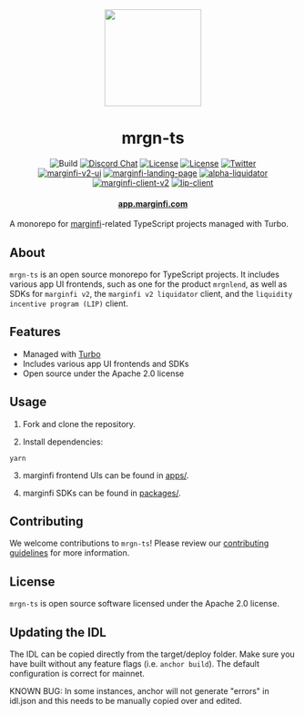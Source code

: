 <div align="center">
  <img height="170" src="./images/logo.png" />

  <h1>mrgn-ts</h1>
  
  <p>
    <!-- Build -->
    <a><img alt="Build" src="https://img.shields.io/github/actions/workflow/status/mrgnlabs/mrgn-ts/main.yml?style=flat-square"/></a>
    <!-- Discord -->
    <a href="https://discord.gg/pJ3U7gHJFe"><img alt="Discord Chat" src="https://img.shields.io/discord/882369954916212737?color=blueviolet&style=flat-square"/></a>
    <!-- License -->
    <a href="http://www.apache.org/licenses/LICENSE-2.0"><img alt="License" src="https://img.shields.io/github/license/mrgnlabs/mrgn-ts?style=flat-square&color=ffff00"/></a>
    <!-- Total lines -->
    <a href=""><img alt="License" src="https://img.shields.io/tokei/lines/github/mrgnlabs/mrgn-ts?style=flat-square&color=000000"/></a>
    <!-- Twitter -->
    <a href="https://twitter.com/intent/tweet?text=Wow:&url=https%3A%2F%2Ftwitter.com%2Fmarginfi"><img alt="Twitter" src="https://img.shields.io/twitter/url?style=social&url=https%3A%2F%2Ftwitter.com%2Fmarginfi"/></a>
    <br>
    <!-- Versions -->
    <a href=""><img alt="marginfi-v2-ui" src="https://img.shields.io/github/package-json/v/mrgnlabs/mrgn-ts?color=white&filename=apps%2Fmarginfi-v2-ui%2Fpackage.json&label=marginfi-v2-ui&style=flat-square"/></a>
    <a href=""><img alt="marginfi-landing-page" src="https://img.shields.io/github/package-json/v/mrgnlabs/mrgn-ts?color=white&filename=apps%2Fmarginfi-landing-page%2Fpackage.json&label=marginfi-landing-page&style=flat-square"/></a>
    <a href=""><img alt="alpha-liquidator" src="https://img.shields.io/github/package-json/v/mrgnlabs/mrgn-ts?color=white&filename=packages%2Falpha-liquidator%2Fpackage.json&label=alpha-liquidator&style=flat-square"/></a>
    <a href=""><img alt="marginfi-client-v2" src="https://img.shields.io/github/package-json/v/mrgnlabs/mrgn-ts?color=white&filename=packages%2Fmarginfi-client-v2%2Fpackage.json&label=marginfi-client-v2&style=flat-square"/></a>
    <a href=""><img alt="lip-client" src="https://img.shields.io/github/package-json/v/mrgnlabs/mrgn-ts?color=white&filename=packages%2Flip-client%2Fpackage.json&label=lip-client&style=flat-square"/></a>
  </p>

  <h4>
    <a href="https://app.marginfi.com/">app.marginfi.com</a>
  </h4>
</div>

A monorepo for [marginfi](https://app.marginfi.com)-related TypeScript projects managed with Turbo.

## About

`mrgn-ts` is an open source monorepo for TypeScript projects. It includes various app UI frontends, such as one for the product `mrgnlend`, as well as SDKs for `marginfi v2`, the `marginfi v2 liquidator` client, and the `liquidity incentive program (LIP)` client.

## Features

- Managed with [Turbo](https://github.com/vercel/turbo)
- Includes various app UI frontends and SDKs
- Open source under the Apache 2.0 license

## Usage

1. Fork and clone the repository.

2. Install dependencies:

```
yarn
```

3. marginfi frontend UIs can be found in [apps/](apps/).

4. marginfi SDKs can be found in [packages/](packages/).

## Contributing

We welcome contributions to `mrgn-ts`! Please review our [contributing guidelines](CONTRIBUTING.md) for more information.

## License

`mrgn-ts` is open source software licensed under the Apache 2.0 license.

## Updating the IDL

The IDL can be copied directly from the target/deploy folder. Make sure you have built without any feature flags (i.e. `anchor build`). The default configuration is correct for mainnet.

KNOWN BUG: In some instances, anchor will not generate "errors" in idl.json and this needs to be manually copied over and edited.
